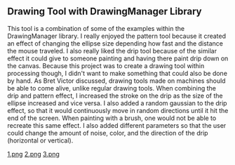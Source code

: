 ## Drawing Tool with DrawingManager Library

This tool is a combination of some of the examples within the DrawingManager library. I really enjoyed the pattern tool because it created an effect of changing the ellipse size depending how fast and the distance the mouse traveled. I also really liked the drip tool because of the similar effect it could give to someone painting and having there paint drip down on the canvas. Because this project was to create a drawing tool within processing though, I didn't want to make something that could also be done by hand. As Bret Victor discussed, drawing tools made on machines should be able to come alive, unlike regular drawing tools. When combining the drip and pattern effect, I increased the stroke on the drip as the size of the ellipse increased and vice versa. I also added a random gaussian to the drip effect, so that it would continuously move in random directions until it hit the end of the screen. When painting with a brush, one would not be able to recreate this same effect. I also added different parameters so that the user could change the amount of noise, color, and the direction of the drip (horizontal or vertical).

[1.png](1.png)
[2.png](2.png)
[3.png](3.png)

